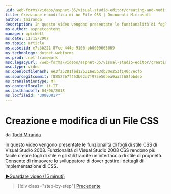 ```yaml
---
uid: web-forms/videos/aspnet-35/visual-studio-editor/creating-and-modifying-a-css-file
title: Creazione e modifica di un File CSS | Documenti Microsoft
author: tmiranda
description: In questo video vengono presentate le funzionalità di fogli di stile CSS di Visual Studio 2008. Funzionalità di Visual Studio 2008 CSS semplificano la creazione di fogli di stile un...
ms.author: aspnetcontent
manager: wpickett
ms.date: 11/15/2007
ms.topic: article
ms.assetid: e7c3b221-87ce-444e-9106-bb0609665009
ms.technology: dotnet-webforms
ms.prod: .net-framework
msc.legacyurl: /web-forms/videos/aspnet-35/visual-studio-editor/creating-and-modifying-a-css-file
msc.type: video
ms.openlocfilehash: ee3f25281fed12b316e5b3db30e253f140c7ecfb
ms.sourcegitcommit: f8852267f463b62d7f975e56bea9aa3f68fbbdeb
ms.translationtype: MT
ms.contentlocale: it-IT
ms.lasthandoff: 04/06/2018
ms.locfileid: "30880817"
---
```

<a name="creating-and-modifying-a-css-file"></a>Creazione e modifica di un File CSS
====================
da [Todd Miranda](https://github.com/tmiranda)

In questo video vengono presentate le funzionalità di fogli di stile CSS di Visual Studio 2008. Funzionalità di Visual Studio 2008 CSS rendono più facile creare fogli di stile e gli stili tramite un'interfaccia di stile di proprietà. Consente di rimuovere lo sviluppatore di dover gestire i dettagli di implementazione di CSS.

[&#9654;Guardare video (15 minuti)](https://channel9.msdn.com/Blogs/ASP-NET-Site-Videos/creating-and-modifying-a-css-file)

> [!div class="step-by-step"]
> [Precedente](quick-tour-of-the-visual-studio-2008-integrated-development-environment.md)

